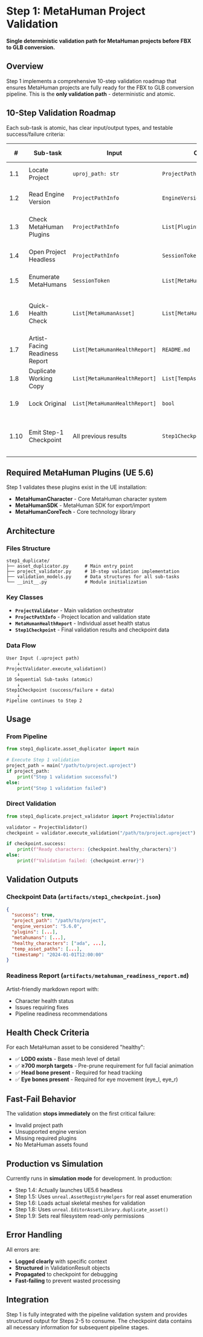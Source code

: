 # Step 1: MetaHuman Project Validation

**Single deterministic validation path for MetaHuman projects before FBX to GLB conversion.**

## Overview

Step 1 implements a comprehensive 10-step validation roadmap that ensures MetaHuman projects are fully ready for the FBX to GLB conversion pipeline. This is the **only validation path** - deterministic and atomic.

## 10-Step Validation Roadmap

Each sub-task is atomic, has clear input/output types, and testable success/failure criteria:

| #   | Sub-task                    | Input                | Output                          | Success Criteria                           |
|-----|-----------------------------|--------------------- |---------------------------------|--------------------------------------------|
| 1.1 | Locate Project              | `uproj_path: str`    | `ProjectPathInfo`               | File exists, ends with `.uproject`        |
| 1.2 | Read Engine Version         | `ProjectPathInfo`    | `EngineVersion`                 | Major=5, Minor=6 (UE 5.6.x)              |
| 1.3 | Check MetaHuman Plugins     | `ProjectPathInfo`    | `List[PluginStatus]`            | All required plugins found in UE install  |
| 1.4 | Open Project Headless       | `ProjectPathInfo`    | `SessionToken`                  | UE session launches, assets load          |
| 1.5 | Enumerate MetaHumans        | `SessionToken`       | `List[MetaHumanAsset]`          | ≥1 MetaHuman asset found                  |
| 1.6 | Quick-Health Check          | `List[MetaHumanAsset]` | `List[MetaHumanHealthReport]` | LOD0, ≥700 morphs, head/eye bones         |
| 1.7 | Artist-Facing Readiness Report | `List[MetaHumanHealthReport]` | `README.md` | Markdown report generated        |
| 1.8 | Duplicate Working Copy      | `List[MetaHumanHealthReport]` | `List[TempAssetPath]` | Working copies created       |
| 1.9 | Lock Original               | `List[MetaHumanHealthReport]` | `bool`      | Original assets protected              |
| 1.10| Emit Step-1 Checkpoint      | All previous results | `Step1Checkpoint`               | JSON checkpoint with all validation data   |

## Required MetaHuman Plugins (UE 5.6)

Step 1 validates these plugins exist in the UE installation:

- **MetaHumanCharacter** - Core MetaHuman character system
- **MetaHumanSDK** - MetaHuman SDK for export/import
- **MetaHumanCoreTech** - Core technology library

## Architecture

### Files Structure

```
step1_duplicate/
├── asset_duplicator.py      # Main entry point
├── project_validator.py     # 10-step validation implementation
├── validation_models.py     # Data structures for all sub-tasks
└── __init__.py              # Module initialization
```

### Key Classes

- **`ProjectValidator`** - Main validation orchestrator
- **`ProjectPathInfo`** - Project location and validation state
- **`MetaHumanHealthReport`** - Individual asset health status
- **`Step1Checkpoint`** - Final validation results and checkpoint data

### Data Flow

```
User Input (.uproject path)
    ↓
ProjectValidator.execute_validation()
    ↓
10 Sequential Sub-tasks (atomic)
    ↓
Step1Checkpoint (success/failure + data)
    ↓
Pipeline continues to Step 2
```

## Usage

### From Pipeline
```python
from step1_duplicate.asset_duplicator import main

# Execute Step 1 validation
project_path = main("/path/to/project.uproject")
if project_path:
    print("Step 1 validation successful")
else:
    print("Step 1 validation failed")
```

### Direct Validation
```python
from step1_duplicate.project_validator import ProjectValidator

validator = ProjectValidator()
checkpoint = validator.execute_validation("/path/to/project.uproject")

if checkpoint.success:
    print(f"Ready characters: {checkpoint.healthy_characters}")
else:
    print(f"Validation failed: {checkpoint.error}")
```

## Validation Outputs

### Checkpoint Data (`artifacts/step1_checkpoint.json`)
```json
{
  "success": true,
  "project_path": "/path/to/project",
  "engine_version": "5.6.0",
  "plugins": [...],
  "metahumans": [...],
  "healthy_characters": ["ada", ...],
  "temp_asset_paths": [...],
  "timestamp": "2024-01-01T12:00:00"
}
```

### Readiness Report (`artifacts/metahuman_readiness_report.md`)
Artist-friendly markdown report with:
- Character health status
- Issues requiring fixes
- Pipeline readiness recommendations

## Health Check Criteria

For each MetaHuman asset to be considered "healthy":

- ✅ **LOD0 exists** - Base mesh level of detail
- ✅ **≥700 morph targets** - Pre-prune requirement for full facial animation
- ✅ **Head bone present** - Required for head tracking
- ✅ **Eye bones present** - Required for eye movement (eye_l, eye_r)

## Fast-Fail Behavior

The validation **stops immediately** on the first critical failure:
- Invalid project path
- Unsupported engine version
- Missing required plugins
- No MetaHuman assets found

## Production vs Simulation

Currently runs in **simulation mode** for development. In production:
- Step 1.4: Actually launches UE5.6 headless
- Step 1.5: Uses `unreal.AssetRegistryHelpers` for real asset enumeration
- Step 1.6: Loads actual skeletal meshes for validation
- Step 1.8: Uses `unreal.EditorAssetLibrary.duplicate_asset()`
- Step 1.9: Sets real filesystem read-only permissions

## Error Handling

All errors are:
- **Logged clearly** with specific context
- **Structured** in ValidationResult objects
- **Propagated** to checkpoint for debugging
- **Fast-failing** to prevent wasted processing

## Integration

Step 1 is fully integrated with the pipeline validation system and provides structured output for Steps 2-5 to consume. The checkpoint data contains all necessary information for subsequent pipeline stages.
